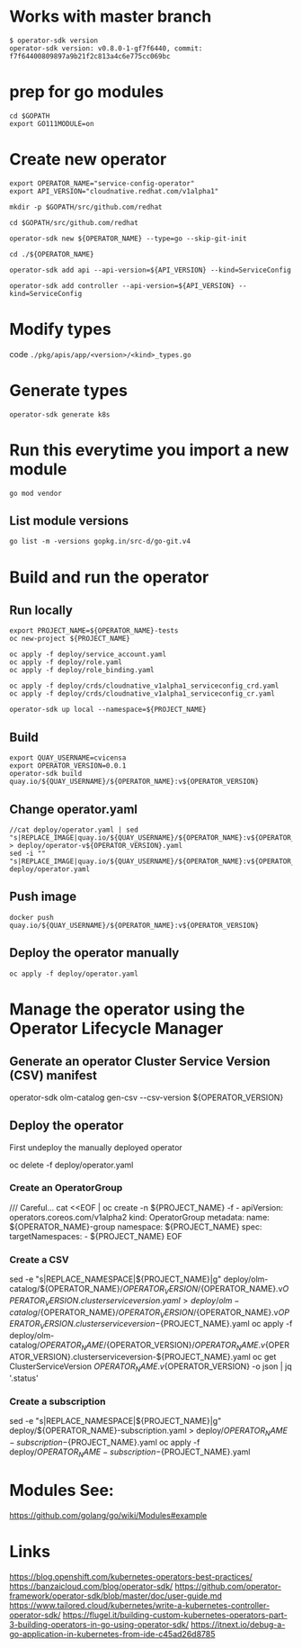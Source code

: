 # Works with master branch 

```
$ operator-sdk version
operator-sdk version: v0.8.0-1-gf7f6440, commit: f7f64400809897a9b21f2c813a4c6e775cc069bc
```

# prep for go modules

```
cd $GOPATH
export GO111MODULE=on
```

# Create new operator

```
export OPERATOR_NAME="service-config-operator"
export API_VERSION="cloudnative.redhat.com/v1alpha1"

mkdir -p $GOPATH/src/github.com/redhat

cd $GOPATH/src/github.com/redhat

operator-sdk new ${OPERATOR_NAME} --type=go --skip-git-init

cd ./${OPERATOR_NAME}

operator-sdk add api --api-version=${API_VERSION} --kind=ServiceConfig

operator-sdk add controller --api-version=${API_VERSION} --kind=ServiceConfig
```

# Modify types

code `./pkg/apis/app/<version>/<kind>_types.go`

# Generate types

```
operator-sdk generate k8s
```

# Run this everytime you import a new module

```
go mod vendor
```

## List module versions

```
go list -m -versions gopkg.in/src-d/go-git.v4
```

# Build and run the operator
## Run locally

```
export PROJECT_NAME=${OPERATOR_NAME}-tests
oc new-project ${PROJECT_NAME}

oc apply -f deploy/service_account.yaml 
oc apply -f deploy/role.yaml
oc apply -f deploy/role_binding.yaml

oc apply -f deploy/crds/cloudnative_v1alpha1_serviceconfig_crd.yaml
oc apply -f deploy/crds/cloudnative_v1alpha1_serviceconfig_cr.yaml

operator-sdk up local --namespace=${PROJECT_NAME}
```

## Build

```
export QUAY_USERNAME=cvicensa
export OPERATOR_VERSION=0.0.1
operator-sdk build quay.io/${QUAY_USERNAME}/${OPERATOR_NAME}:v${OPERATOR_VERSION}
```

## Change operator.yaml

```
//cat deploy/operator.yaml | sed "s|REPLACE_IMAGE|quay.io/${QUAY_USERNAME}/${OPERATOR_NAME}:v${OPERATOR_VERSION}|g" > deploy/operator-v${OPERATOR_VERSION}.yaml
sed -i "" "s|REPLACE_IMAGE|quay.io/${QUAY_USERNAME}/${OPERATOR_NAME}:v${OPERATOR_VERSION}|g" deploy/operator.yaml
```

## Push image

```
docker push quay.io/${QUAY_USERNAME}/${OPERATOR_NAME}:v${OPERATOR_VERSION}
```

## Deploy the operator manually

```
oc apply -f deploy/operator.yaml
```

# Manage the operator using the Operator Lifecycle Manager

## Generate an operator Cluster Service Version (CSV) manifest
operator-sdk olm-catalog gen-csv --csv-version ${OPERATOR_VERSION}

## Deploy the operator

First undeploy the manually deployed operator

oc delete -f deploy/operator.yaml

### Create an OperatorGroup

/// Careful...
cat <<EOF | oc create -n ${PROJECT_NAME} -f -
apiVersion: operators.coreos.com/v1alpha2
kind: OperatorGroup
metadata:
  name: ${OPERATOR_NAME}-group
  namespace: ${PROJECT_NAME}
  spec:
    targetNamespaces:
    - ${PROJECT_NAME}
EOF

### Create a CSV
sed -e "s|REPLACE_NAMESPACE|${PROJECT_NAME}|g" deploy/olm-catalog/${OPERATOR_NAME}/${OPERATOR_VERSION}/${OPERATOR_NAME}.v${OPERATOR_VERSION}.clusterserviceversion.yaml > deploy/olm-catalog/${OPERATOR_NAME}/${OPERATOR_VERSION}/${OPERATOR_NAME}.v${OPERATOR_VERSION}.clusterserviceversion-${PROJECT_NAME}.yaml
oc apply -f deploy/olm-catalog/${OPERATOR_NAME}/${OPERATOR_VERSION}/${OPERATOR_NAME}.v${OPERATOR_VERSION}.clusterserviceversion-${PROJECT_NAME}.yaml
oc get ClusterServiceVersion ${OPERATOR_NAME}.v${OPERATOR_VERSION} -o json | jq '.status'

### Create a subscription
sed -e "s|REPLACE_NAMESPACE|${PROJECT_NAME}|g" deploy/${OPERATOR_NAME}-subscription.yaml > deploy/${OPERATOR_NAME}-subscription-${PROJECT_NAME}.yaml
oc apply -f deploy/${OPERATOR_NAME}-subscription-${PROJECT_NAME}.yaml



# Modules See:
https://github.com/golang/go/wiki/Modules#example

# Links
https://blog.openshift.com/kubernetes-operators-best-practices/
https://banzaicloud.com/blog/operator-sdk/
https://github.com/operator-framework/operator-sdk/blob/master/doc/user-guide.md
https://www.tailored.cloud/kubernetes/write-a-kubernetes-controller-operator-sdk/
https://flugel.it/building-custom-kubernetes-operators-part-3-building-operators-in-go-using-operator-sdk/
https://itnext.io/debug-a-go-application-in-kubernetes-from-ide-c45ad26d8785